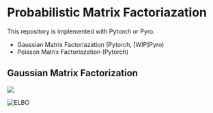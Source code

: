 # Probabilistic Matrix Factoriazation

This repository is implemented with Pytorch or Pyro.

- Gaussian Matrix Factoriazation (Pytorch, [WIP]Pyro)
- Poisson Matrix Factoriazation (Pytorch)


## Gaussian Matrix Factorization
<img src="https://latex.codecogs.com/gif.latex?\mathbf{X}&space;$\sim$&space;p(\mathbf{X}&space;|&space;\mathbf{U},&space;\mathbf{V})&space;\\&space;p(\mathbf{X}&space;|&space;\mathbf{U},&space;\mathbf{V})&space;$=$&space;\mathcal{N}(\mathbf{X}&space;|&space;\mathbf{U}^T&space;\mathbf{V},&space;\mathbf{I})">

![ELBO](https://raw.githubusercontent.com/makora9143/probabilistic_matrix_factorization/images/Gaussian_MF_ELBO.png)
